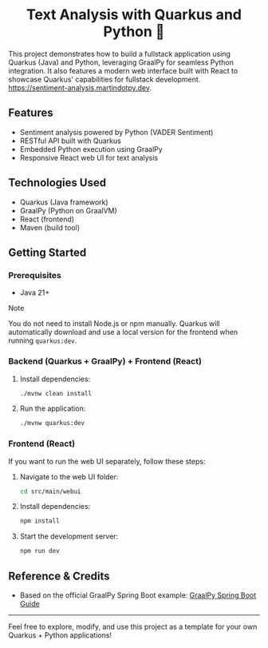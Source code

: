 <h1 align="center"> Text Analysis with Quarkus and Python 💬 </h1>

This project demonstrates how to build a fullstack application using Quarkus
(Java) and Python, leveraging GraalPy for seamless Python integration. It also
features a modern web interface built with React to showcase Quarkus'
capabilities for fullstack development. <https://sentiment-analysis.martindotpy.dev>.

## Features

- Sentiment analysis powered by Python (VADER Sentiment)
- RESTful API built with Quarkus
- Embedded Python execution using GraalPy
- Responsive React web UI for text analysis

## Technologies Used

- Quarkus (Java framework)
- GraalPy (Python on GraalVM)
- React (frontend)
- Maven (build tool)

## Getting Started

### Prerequisites

- Java 21+

> [!NOTE]
>
> You do not need to install Node.js or npm manually. Quarkus will automatically
> download and use a local version for the frontend when running `quarkus:dev`.

### Backend (Quarkus + GraalPy) + Frontend (React)

1. Install dependencies:

   ```sh
   ./mvnw clean install
   ```

2. Run the application:

   ```sh
   ./mvnw quarkus:dev
   ```

### Frontend (React)

If you want to run the web UI separately, follow these steps:

1. Navigate to the web UI folder:

   ```sh
   cd src/main/webui
   ```

2. Install dependencies:

   ```sh
   npm install
   ```

3. Start the development server:

   ```sh
   npm run dev
   ```

## Reference & Credits

- Based on the official GraalPy Spring Boot example:
  [GraalPy Spring Boot Guide](https://github.com/graalvm/graal-languages-demos/tree/main/graalpy/graalpy-spring-boot-guide)

---

Feel free to explore, modify, and use this project as a template for your own
Quarkus + Python applications!

